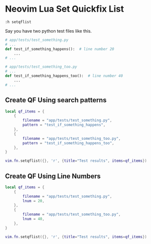 Neovim Lua Set Quickfix List
===

```
:h setqflist
```

Say you have two python test files like this.

```python
# app/tests/test_something.py
# ...
def test_if_something_happens():  # line number 20
    ...
# ...
```

```python
# app/tests/test_something_too.py
# ...
def test_if_something_happens_too():  # line number 40
    ...
# ...
```

Create QF Using search patterns
---

```lua
local qf_items = {
    {
        filename = "app/tests/test_something.py",
        pattern = "test_if_something_happens",
    },
    {
        filename = "app/tests/test_something_too.py",
        pattern = "test_if_something_happens_too",
    },
}

vim.fn.setqflist({}, 'r', {title="Test results", items=qf_items})
```


Create QF Using Line Numbers
---

```lua
local qf_items = {
    {
        filename = "app/tests/test_something.py",
        lnum = 20,
    },
    {
        filename = "app/tests/test_something_too.py",
        lnum = 40,
    },
}

vim.fn.setqflist({}, 'r', {title="Test results", items=qf_items})
```
